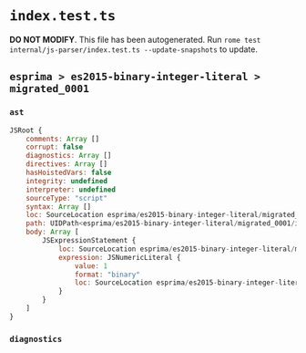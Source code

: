 # `index.test.ts`

**DO NOT MODIFY**. This file has been autogenerated. Run `rome test internal/js-parser/index.test.ts --update-snapshots` to update.

## `esprima > es2015-binary-integer-literal > migrated_0001`

### `ast`

```javascript
JSRoot {
	comments: Array []
	corrupt: false
	diagnostics: Array []
	directives: Array []
	hasHoistedVars: false
	integrity: undefined
	interpreter: undefined
	sourceType: "script"
	syntax: Array []
	loc: SourceLocation esprima/es2015-binary-integer-literal/migrated_0001/input.js 1:0-2:0
	path: UIDPath<esprima/es2015-binary-integer-literal/migrated_0001/input.js>
	body: Array [
		JSExpressionStatement {
			loc: SourceLocation esprima/es2015-binary-integer-literal/migrated_0001/input.js 1:0-1:3
			expression: JSNumericLiteral {
				value: 1
				format: "binary"
				loc: SourceLocation esprima/es2015-binary-integer-literal/migrated_0001/input.js 1:0-1:3
			}
		}
	]
}
```

### `diagnostics`

```

```
